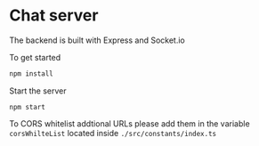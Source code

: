 # Chat server

The backend is built with Express and Socket.io

To get started

```bash
npm install
```

Start the server

```
npm start
```

To CORS whitelist addtional URLs please add them in the variable `corsWhilteList` located inside `./src/constants/index.ts`
